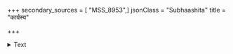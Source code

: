 +++
secondary_sources = [ "MSS_8953",]
jsonClass = "Subhaashita"
title = "कार्यस्य"

+++

<details><summary>Text</summary>

कार्यस्य निःसंशयमात्महेतोः सरूपतां हेतुभिरभ्युपेत्य।  
दुःखस्य कार्यं सुखमामनन्तः स्वेनैव वाक्येन हता वराकाः॥
</details>
